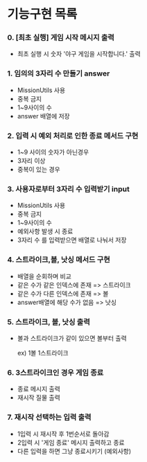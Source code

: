 # 기능구현 목록

### 0. [최초 실행] 게임 시작 메시지 출력

- 최초 실행 시 숫자 '야구 게임을 시작합니다.' 출력

### 1. 임의의 3자리 수 만들기 answer

- MissionUtils 사용
- 중복 금지
- 1~9사이의 수
- answer 배열에 저장

### 2. 입력 시 예외 처리로 인한 종료 메서드 구현

- 1~9 사이의 숫자가 아닌경우
- 3자리 이상
- 중복이 있는 경우

### 3. 사용자로부터 3자리 수 입력받기 input

- MissionUtils 사용
- 중복 금지
- 1~9사이의 수
- 예외사항 발생 시 종료
- 3자리 수 를 입력받으면 배열로 나눠서 저장

### 4. 스트라이크,볼, 낫싱 메서드 구현

- 배열을 순회하며 비교
- 같은 수가 같은 인덱스에 존재 => 스트라이크
- 같은 수가 다른 인덱스에 존재 => 볼
- answer배열에 해당 수가 없음 => 낫싱

### 5. 스트라이크, 볼, 낫싱 출력

- 볼과 스트라이크가 같이 있으면 볼부터 출력

  ex) 1볼 1스트라이크

### 6. 3스트라이크인 경우 게임 종료

- 종료 메시지 출력
- 재시작 질물 출력

### 7. 재시작 선택하는 입력 출력

- 1입력 시 재시작 후 1번순서로 돌아감
- 2입력 시 '게임 종료' 메시지 출력하고 종료
- 다른 입력을 하면 그냥 종료시키기 (예외사항)

<!-- - 스트라이크,볼, 낫싱 메서드 구현
- 스트라이크 수 카운트 메서드 구현
- 게임 승리 시 종료 메서드 구현
- 게임 종료 시 재시작/종료 선택 메서드 구현 -->

